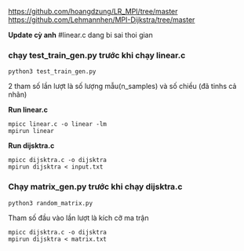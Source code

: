 https://github.com/hoangdzung/LR_MPI/tree/master </br >
https://github.com/Lehmannhen/MPI-Dijkstra/tree/master

**Update cỳ anh**
#linear.c dang bi sai thoi gian
### chạy test_train_gen.py trước khi chạy linear.c
```
python3 test_train_gen.py
```
2 tham số lần lượt là số lượng mẫu(n_samples) và số chiều (đã tinhs cả nhãn)

**Run linear.c**
```
mpicc linear.c -o linear -lm
mpirun linear
```

**Run dijsktra.c**
```
mpicc dijsktra.c -o dijsktra
mpirun dijsktra < input.txt
```

### Chạy matrix_gen.py trước khi chạy dijsktra.c
```
python3 random_matrix.py
```

Tham số đầu vào lần lượt là kích cỡ ma trận

```
mpicc dijsktra.c -o dijsktra
mpirun dijsktra < matrix.txt
```



